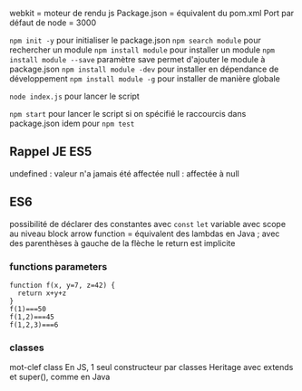 webkit = moteur de rendu js
Package.json = équivalent du pom.xml
Port par défaut de node = 3000

``npm init -y`` pour initialiser le package.json
``npm search module`` pour rechercher un module
``npm install module`` pour installer un module
``npm install module --save`` paramètre save permet d'ajouter le module à package.json
``npm install module -dev`` pour installer en dépendance de développement
``npm install module -g`` pour installer de manière globale


``node index.js`` pour lancer le script

``npm start`` pour lancer le script si on spécifié le raccourcis dans package.json
idem pour ``npm test``

## Rappel JE ES5
undefined : valeur n'a jamais été affectée
null : affectée à  null

## ES6
possibilité de déclarer des constantes avec ``const``
``let`` variable avec scope au niveau block
arrow function = équivalent des lambdas en Java ; avec des parenthèses à gauche de la flèche le return est implicite

### functions parameters
````
function f(x, y=7, z=42) {
  return x+y+z
}
f(1)===50
f(1,2)===45
f(1,2,3)===6
````

### classes
mot-clef class
En JS, 1 seul constructeur par classes
Heritage avec extends et super(), comme en Java
